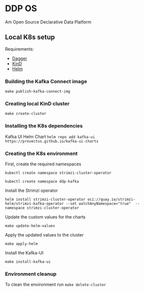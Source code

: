 # DDP OS

Am Open Source Declarative Data Platform

## Local K8s setup

Requirements:

- [Dagger](https://docs.dagger.io/install)
- [KinD](https://kind.sigs.k8s.io/docs/user/quick-start/#installation)
- [Helm](https://helm.sh/docs/intro/install/)

### Building the Kafka Connect image

`make publish-kafka-connect-img`

### Creating local KinD cluster

`make create-cluster`

### Installing the K8s dependencies

Kafka UI Helm Chart
`helm repo add kafka-ui https://provectus.github.io/kafka-ui-charts`

### Creating the K8s environment

First, create the required namespaces

`kubectl create namespace strimzi-cluster-operator`

`kubectl create namespace ddp-kafka`

Install the Strimzi operator

`helm install strimzi-cluster-operator oci://quay.io/strimzi-helm/strimzi-kafka-operator --set watchAnyNamespace="true"  --namespace strimzi-cluster-operator`

Update the custom values for the charts

`make update-helm-values`

Apply the updated values to the cluster

`make apply-helm`

Install the Kafka-UI

`make install-kafka-ui`

### Environment cleanup

To clean the environment run `make delete-cluster`

